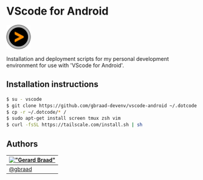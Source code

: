 VScode for Android
==================

!["Prompt"](https://raw.githubusercontent.com/gbraad/assets/gh-pages/icons/prompt-icon-64.png)


Installation and deployment scripts for my personal development environment for use with 'VScode for Android'.


Installation instructions
-------------------------

```bash
$ su - vscode
$ git clone https://github.com/gbraad-devenv/vscode-android ~/.dotcode
$ cp -r ~/.dotcode/* /
$ sudo apt-get install screen tmux zsh vim
$ curl -fsSL https://tailscale.com/install.sh | sh
```

Authors
-------

| [!["Gerard Braad"](http://gravatar.com/avatar/e466994eea3c2a1672564e45aca844d0.png?s=60)](http://gbraad.nl "Gerard Braad <me@gbraad.nl>") |
|---|
| [@gbraad](https://gbraad.nl/social)  |
